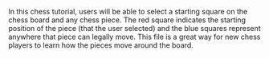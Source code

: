 In this chess tutorial, users will be able to select a starting square on the chess board and any chess piece. The red square indicates
the starting position of the piece (that the user selected) and the blue squares represent anywhere that piece can legally move. This file
is a great way for new chess players to learn how the pieces move around the board.
